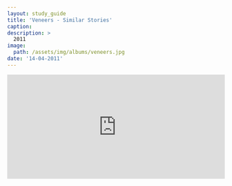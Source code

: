 ```yaml
---
layout: study_guide
title: 'Veneers - Similar Stories'
caption: 
description: > 
  2011
image: 
  path: /assets/img/albums/veneers.jpg
date: '14-04-2011'
---
```


<iframe style="border: 0; width: 100%; height: 241px;" src="https://bandcamp.com/EmbeddedPlayer/album=1163529722/size=large/bgcol=333333/linkcol=0f91ff/artwork=small/transparent=true/" seamless><a href="https://errandboy.bandcamp.com/album/veneers-similar-stories">Veneers - Similar Stories by Errand Boy</a></iframe>
